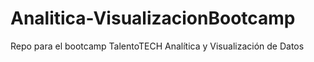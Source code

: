 # Analitica-VisualizacionBootcamp
Repo para el bootcamp TalentoTECH Analítica y Visualización de Datos
